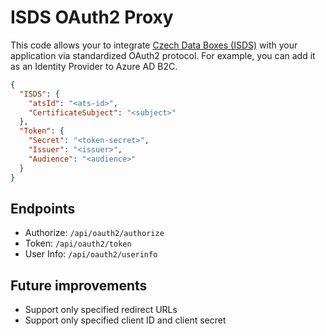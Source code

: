 # ISDS OAuth2 Proxy
This code allows your to integrate [Czech Data Boxes (ISDS)](https://www.mojedatovaschranka.cz/) with your application via standardized OAuth2 protocol. For example, you can add it as an Identity Provider to Azure AD B2C.

```json
{
  "ISDS": {
    "atsId": "<ats-id>",
    "CertificateSubject": "<subject>"
  },
  "Token": {
    "Secret": "<token-secret>",
    "Issuer": "<issuer>",
    "Audience": "<audience>"
  }
}
```

## Endpoints
* Authorize: `/api/oauth2/authorize`
* Token: `/api/oauth2/token`
* User Info: `/api/oauth2/userinfo`

## Future improvements
* Support only specified redirect URLs
* Support only specified client ID and client secret